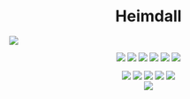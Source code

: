 <h1 align="center">Heimdall</h1> <img src="https://komarev.com/ghpvc/?username=ichbinheimdall&label=Profile%20views&color=0e75b6&style=flat" align="center" class="center"></img>


<p align="center">
   <a href="https://discord.heimdalls.spaces" target"blank_"><img src="https://img.shields.io/badge/discord%20-111111.svg?&style=for-the-badge&logo=discord&logoColor=white"></a>
   <a href="https://spotify.heimdalls.space" target"blank_"><img src="https://img.shields.io/badge/Spotify%20-111111.svg?&style=for-the-badge&logo=spotify&logoColor=white"></a>
   <a href="https://youtube.heimdalls.space" target"blank_"><img src="https://img.shields.io/badge/youtube%20-111111.svg?&style=for-the-badge&logo=youtube&logoColor=white"></a>
   <a href="https://instagram.heimdalls.space" target"blank_"><img src="https://img.shields.io/badge/INSTAGRAM%20-111111.svg?&style=for-the-badge&logo=instagram&logoColor=white"></a>
   <a href="https://github.heimdalls.space" target"blank_"><img src="https://img.shields.io/badge/GitHub%20-111111.svg?&style=for-the-badge&logo=github&logoColor=white"></a>
   <a href="https://twitter.heimdalls.space" target"blank_"><img src="https://img.shields.io/badge/Twitter%20-111111.svg?&style=for-the-badge&logo=twitter&logoColor=white"></a>
</p>

<div align="center">
<img src="https://img.shields.io/badge/html%20-%23323330.svg?&style=for-the-badge&logo=html5&logoColor=%23F7DF1E"/> 
<img src="https://img.shields.io/badge/css%20-%23323330.svg?&style=for-the-badge&logo=css3&logoColor=%23F7DF1E"/>
<img src="https://img.shields.io/badge/php%20-%23323330.svg?&style=for-the-badge&logo=php&logoColor=%23F7DF1E"/>
<img src="https://img.shields.io/badge/node.js%20-%23323330.svg?&style=for-the-badge&logo=node.js&logoColor=%23F7DF1E"/>
<img src="https://img.shields.io/badge/vue.js%20-%23323330.svg?&style=for-the-badge&logo=vue.js&logoColor=%23F7DF1E"/>
</div>

<div align="center">
   <a href="https://discord.com/users/387675598044135436" target="_blank">
      <img src="https://lanyard-profile-readme.vercel.app/api/387675598044135436?bg=111111">
   </a>
</div>
